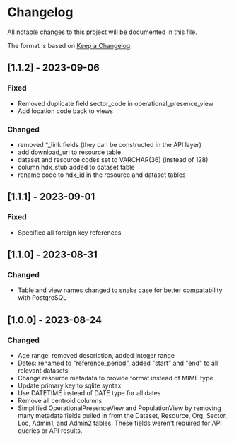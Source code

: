 # Changelog

All notable changes to this project will be documented in this file.

The format is based on [Keep a Changelog](https://keepachangelog.com/en/1.0.0/),

## [1.1.2] - 2023-09-06

### Fixed

- Removed duplicate field sector_code in operational_presence_view
- Add location code back to views

### Changed

- removed *_link fields (they can be constructed in the API layer)
- add download_url to resource table
- dataset and resource codes set to VARCHAR(36) (instead of 128)
- column hdx_stub added to dataset table
- rename code to hdx_id in the resource and dataset tables

## [1.1.1] - 2023-09-01

### Fixed

- Specified all foreign key references

## [1.1.0] - 2023-08-31

### Changed

- Table and view names changed to snake case for better compatability
  with PostgreSQL

## [1.0.0] - 2023-08-24

### Changed

- Age range: removed description, added integer range
- Dates: renamed to "reference_period", added "start" and
  "end" to all relevant datasets
- Change resource metadata to provide format instead of MIME type
- Update primary key to sqlite syntax
- Use DATETIME instead of DATE type for all dates
- Remove all centroid columns
- Simplified OperationalPresenceView and PopulationView by removing many metadata
  fields pulled in from the Dataset, Resource, Org, Sector, Loc, Admin1, and Admin2
  tables. These fields weren't required for API queries or API results.
